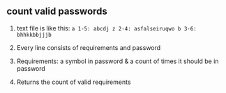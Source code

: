 ## count valid passwords

1. text file is like this:
   `a 1-5: abcdj z 2-4: asfalseiruqwo b 3-6: bhhkkbbjjjb`

2. Every line consists of requirements and password
3. Requirements: a symbol in password & a count of times it should be in password
4. Returns the count of valid requirements
